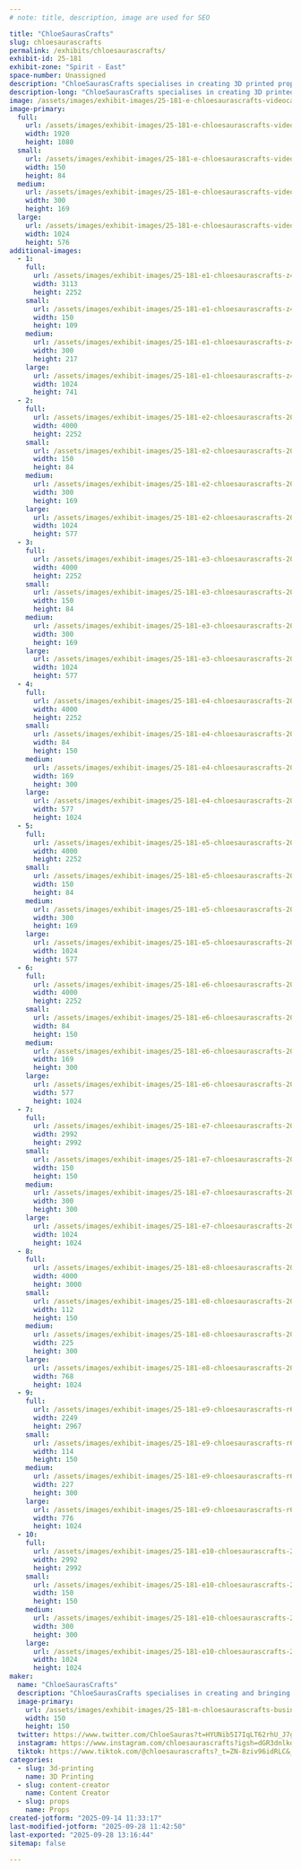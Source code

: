 ```yaml
---
# note: title, description, image are used for SEO

title: "ChloeSaurasCrafts"
slug: chloesaurascrafts
permalink: /exhibits/chloesaurascrafts/
exhibit-id: 25-181
exhibit-zone: "Spirit - East"
space-number: Unassigned
description: "ChloeSaurasCrafts specialises in creating 3D printed props, trinkets and display weapons!"
description-long: "ChloeSaurasCrafts specialises in creating 3D printed props, trinkets and display weapons from all genres such as Sea Of Thieves, Halo, Star Wars and many more! Each item is hand crafted and painted to upmost perfection and care."
image: /assets/images/exhibit-images/25-181-e-chloesaurascrafts-videocapture-20231009-234716-300x169.jpg
image-primary: 
  full:
    url: /assets/images/exhibit-images/25-181-e-chloesaurascrafts-videocapture-20231009-234716-full.jpg
    width: 1920
    height: 1080
  small:
    url: /assets/images/exhibit-images/25-181-e-chloesaurascrafts-videocapture-20231009-234716-150x84.jpg
    width: 150
    height: 84
  medium:
    url: /assets/images/exhibit-images/25-181-e-chloesaurascrafts-videocapture-20231009-234716-300x169.jpg
    width: 300
    height: 169
  large:
    url: /assets/images/exhibit-images/25-181-e-chloesaurascrafts-videocapture-20231009-234716-1024x576.jpg
    width: 1024
    height: 576
additional-images: 
  - 1:
    full:
      url: /assets/images/exhibit-images/25-181-e1-chloesaurascrafts-z4txsz-full.jpg
      width: 3113
      height: 2252
    small:
      url: /assets/images/exhibit-images/25-181-e1-chloesaurascrafts-z4txsz-150x109.jpg
      width: 150
      height: 109
    medium:
      url: /assets/images/exhibit-images/25-181-e1-chloesaurascrafts-z4txsz-300x217.jpg
      width: 300
      height: 217
    large:
      url: /assets/images/exhibit-images/25-181-e1-chloesaurascrafts-z4txsz-1024x741.jpg
      width: 1024
      height: 741
  - 2:
    full:
      url: /assets/images/exhibit-images/25-181-e2-chloesaurascrafts-20250711-100108-full.jpg
      width: 4000
      height: 2252
    small:
      url: /assets/images/exhibit-images/25-181-e2-chloesaurascrafts-20250711-100108-150x84.jpg
      width: 150
      height: 84
    medium:
      url: /assets/images/exhibit-images/25-181-e2-chloesaurascrafts-20250711-100108-300x169.jpg
      width: 300
      height: 169
    large:
      url: /assets/images/exhibit-images/25-181-e2-chloesaurascrafts-20250711-100108-1024x577.jpg
      width: 1024
      height: 577
  - 3:
    full:
      url: /assets/images/exhibit-images/25-181-e3-chloesaurascrafts-20240711-155353-full.jpg
      width: 4000
      height: 2252
    small:
      url: /assets/images/exhibit-images/25-181-e3-chloesaurascrafts-20240711-155353-150x84.jpg
      width: 150
      height: 84
    medium:
      url: /assets/images/exhibit-images/25-181-e3-chloesaurascrafts-20240711-155353-300x169.jpg
      width: 300
      height: 169
    large:
      url: /assets/images/exhibit-images/25-181-e3-chloesaurascrafts-20240711-155353-1024x577.jpg
      width: 1024
      height: 577
  - 4:
    full:
      url: /assets/images/exhibit-images/25-181-e4-chloesaurascrafts-20240912-161516-full.jpg
      width: 4000
      height: 2252
    small:
      url: /assets/images/exhibit-images/25-181-e4-chloesaurascrafts-20240912-161516-84x150.jpg
      width: 84
      height: 150
    medium:
      url: /assets/images/exhibit-images/25-181-e4-chloesaurascrafts-20240912-161516-169x300.jpg
      width: 169
      height: 300
    large:
      url: /assets/images/exhibit-images/25-181-e4-chloesaurascrafts-20240912-161516-577x1024.jpg
      width: 577
      height: 1024
  - 5:
    full:
      url: /assets/images/exhibit-images/25-181-e5-chloesaurascrafts-20241016-131407-full.jpg
      width: 4000
      height: 2252
    small:
      url: /assets/images/exhibit-images/25-181-e5-chloesaurascrafts-20241016-131407-150x84.jpg
      width: 150
      height: 84
    medium:
      url: /assets/images/exhibit-images/25-181-e5-chloesaurascrafts-20241016-131407-300x169.jpg
      width: 300
      height: 169
    large:
      url: /assets/images/exhibit-images/25-181-e5-chloesaurascrafts-20241016-131407-1024x577.jpg
      width: 1024
      height: 577
  - 6:
    full:
      url: /assets/images/exhibit-images/25-181-e6-chloesaurascrafts-20231127-140126-full.jpg
      width: 4000
      height: 2252
    small:
      url: /assets/images/exhibit-images/25-181-e6-chloesaurascrafts-20231127-140126-84x150.jpg
      width: 84
      height: 150
    medium:
      url: /assets/images/exhibit-images/25-181-e6-chloesaurascrafts-20231127-140126-169x300.jpg
      width: 169
      height: 300
    large:
      url: /assets/images/exhibit-images/25-181-e6-chloesaurascrafts-20231127-140126-577x1024.jpg
      width: 577
      height: 1024
  - 7:
    full:
      url: /assets/images/exhibit-images/25-181-e7-chloesaurascrafts-20250703-094504-full.jpg
      width: 2992
      height: 2992
    small:
      url: /assets/images/exhibit-images/25-181-e7-chloesaurascrafts-20250703-094504-150x150.jpg
      width: 150
      height: 150
    medium:
      url: /assets/images/exhibit-images/25-181-e7-chloesaurascrafts-20250703-094504-300x300.jpg
      width: 300
      height: 300
    large:
      url: /assets/images/exhibit-images/25-181-e7-chloesaurascrafts-20250703-094504-1024x1024.jpg
      width: 1024
      height: 1024
  - 8:
    full:
      url: /assets/images/exhibit-images/25-181-e8-chloesaurascrafts-20231029-100322-full.jpg
      width: 4000
      height: 3000
    small:
      url: /assets/images/exhibit-images/25-181-e8-chloesaurascrafts-20231029-100322-112x150.jpg
      width: 112
      height: 150
    medium:
      url: /assets/images/exhibit-images/25-181-e8-chloesaurascrafts-20231029-100322-225x300.jpg
      width: 225
      height: 300
    large:
      url: /assets/images/exhibit-images/25-181-e8-chloesaurascrafts-20231029-100322-768x1024.jpg
      width: 768
      height: 1024
  - 9:
    full:
      url: /assets/images/exhibit-images/25-181-e9-chloesaurascrafts-r604bj-full.jpg
      width: 2249
      height: 2967
    small:
      url: /assets/images/exhibit-images/25-181-e9-chloesaurascrafts-r604bj-114x150.jpg
      width: 114
      height: 150
    medium:
      url: /assets/images/exhibit-images/25-181-e9-chloesaurascrafts-r604bj-227x300.jpg
      width: 227
      height: 300
    large:
      url: /assets/images/exhibit-images/25-181-e9-chloesaurascrafts-r604bj-776x1024.jpg
      width: 776
      height: 1024
  - 10:
    full:
      url: /assets/images/exhibit-images/25-181-e10-chloesaurascrafts-20250420-140240-full.jpg
      width: 2992
      height: 2992
    small:
      url: /assets/images/exhibit-images/25-181-e10-chloesaurascrafts-20250420-140240-150x150.jpg
      width: 150
      height: 150
    medium:
      url: /assets/images/exhibit-images/25-181-e10-chloesaurascrafts-20250420-140240-300x300.jpg
      width: 300
      height: 300
    large:
      url: /assets/images/exhibit-images/25-181-e10-chloesaurascrafts-20250420-140240-1024x1024.jpg
      width: 1024
      height: 1024
maker: 
  name: "ChloeSaurasCrafts"
  description: "ChloeSaurasCrafts specialises in creating and bringing to life props, trinkets and life size weapons from Sea Of Thieves and many other video games and film! Items are 3D and Resin printed and hand painted to perfection with love and care!"
  image-primary:
    url: /assets/images/exhibit-images/25-181-m-chloesaurascrafts-business-card-3-46-x-2-28-in-logo-20240603-175433-0000-150x150.png
    width: 150
    height: 150
  twitter: https://www.twitter.com/ChloeSauras?t=HYUNib5I7IqLT62rhU_J7g&s=09
  instagram: https://www.instagram.com/chloesaurascrafts?igsh=dGR3dnlkdGR2M3Vl
  tiktok: https://www.tiktok.com/@chloesaurascrafts?_t=ZN-8ziv96idRLC&_r=1
categories: 
  - slug: 3d-printing
    name: 3D Printing
  - slug: content-creator
    name: Content Creator
  - slug: props
    name: Props
created-jotform: "2025-09-14 11:33:17"
last-modified-jotform: "2025-09-28 11:42:50"
last-exported: "2025-09-28 13:16:44"
sitemap: false

---
```

